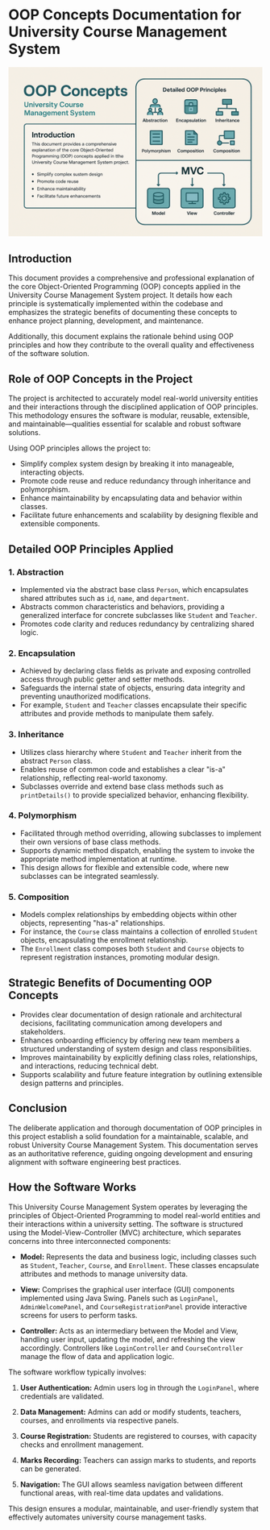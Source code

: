 # OOP Concepts Documentation for University Course Management System


![MVC Diagram](https://github.com/dev-nayanray/Courser-Management/blob/main/oopconcept.png?raw=true)
## Introduction

This document provides a comprehensive and professional explanation of the core Object-Oriented Programming (OOP) concepts applied in the University Course Management System project. It details how each principle is systematically implemented within the codebase and emphasizes the strategic benefits of documenting these concepts to enhance project planning, development, and maintenance.

Additionally, this document explains the rationale behind using OOP principles and how they contribute to the overall quality and effectiveness of the software solution.

## Role of OOP Concepts in the Project

The project is architected to accurately model real-world university entities and their interactions through the disciplined application of OOP principles. This methodology ensures the software is modular, reusable, extensible, and maintainable—qualities essential for scalable and robust software solutions.

Using OOP principles allows the project to:

- Simplify complex system design by breaking it into manageable, interacting objects.
- Promote code reuse and reduce redundancy through inheritance and polymorphism.
- Enhance maintainability by encapsulating data and behavior within classes.
- Facilitate future enhancements and scalability by designing flexible and extensible components.

## Detailed OOP Principles Applied

### 1. Abstraction

- Implemented via the abstract base class `Person`, which encapsulates shared attributes such as `id`, `name`, and `department`.
- Abstracts common characteristics and behaviors, providing a generalized interface for concrete subclasses like `Student` and `Teacher`.
- Promotes code clarity and reduces redundancy by centralizing shared logic.

### 2. Encapsulation

- Achieved by declaring class fields as private and exposing controlled access through public getter and setter methods.
- Safeguards the internal state of objects, ensuring data integrity and preventing unauthorized modifications.
- For example, `Student` and `Teacher` classes encapsulate their specific attributes and provide methods to manipulate them safely.

### 3. Inheritance

- Utilizes class hierarchy where `Student` and `Teacher` inherit from the abstract `Person` class.
- Enables reuse of common code and establishes a clear "is-a" relationship, reflecting real-world taxonomy.
- Subclasses override and extend base class methods such as `printDetails()` to provide specialized behavior, enhancing flexibility.

### 4. Polymorphism

- Facilitated through method overriding, allowing subclasses to implement their own versions of base class methods.
- Supports dynamic method dispatch, enabling the system to invoke the appropriate method implementation at runtime.
- This design allows for flexible and extensible code, where new subclasses can be integrated seamlessly.

### 5. Composition

- Models complex relationships by embedding objects within other objects, representing "has-a" relationships.
- For instance, the `Course` class maintains a collection of enrolled `Student` objects, encapsulating the enrollment relationship.
- The `Enrollment` class composes both `Student` and `Course` objects to represent registration instances, promoting modular design.

## Strategic Benefits of Documenting OOP Concepts

- Provides clear documentation of design rationale and architectural decisions, facilitating communication among developers and stakeholders.
- Enhances onboarding efficiency by offering new team members a structured understanding of system design and class responsibilities.
- Improves maintainability by explicitly defining class roles, relationships, and interactions, reducing technical debt.
- Supports scalability and future feature integration by outlining extensible design patterns and principles.

## Conclusion

The deliberate application and thorough documentation of OOP principles in this project establish a solid foundation for a maintainable, scalable, and robust University Course Management System. This documentation serves as an authoritative reference, guiding ongoing development and ensuring alignment with software engineering best practices.

## How the Software Works

This University Course Management System operates by leveraging the principles of Object-Oriented Programming to model real-world entities and their interactions within a university setting. The software is structured using the Model-View-Controller (MVC) architecture, which separates concerns into three interconnected components:

- **Model:** Represents the data and business logic, including classes such as `Student`, `Teacher`, `Course`, and `Enrollment`. These classes encapsulate attributes and methods to manage university data.

- **View:** Comprises the graphical user interface (GUI) components implemented using Java Swing. Panels such as `LoginPanel`, `AdminWelcomePanel`, and `CourseRegistrationPanel` provide interactive screens for users to perform tasks.

- **Controller:** Acts as an intermediary between the Model and View, handling user input, updating the model, and refreshing the view accordingly. Controllers like `LoginController` and `CourseController` manage the flow of data and application logic.

The software workflow typically involves:

1. **User Authentication:** Admin users log in through the `LoginPanel`, where credentials are validated.

2. **Data Management:** Admins can add or modify students, teachers, courses, and enrollments via respective panels.

3. **Course Registration:** Students are registered to courses, with capacity checks and enrollment management.

4. **Marks Recording:** Teachers can assign marks to students, and reports can be generated.

5. **Navigation:** The GUI allows seamless navigation between different functional areas, with real-time data updates and validations.

This design ensures a modular, maintainable, and user-friendly system that effectively automates university course management tasks.
